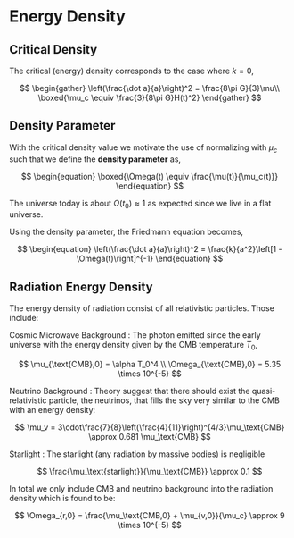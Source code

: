 #  Energy Density

## Critical Density
The critical (energy) density corresponds to the case where $k = 0$,

$$
\begin{gather}
    \left(\frac{\dot a}{a}\right)^2 = \frac{8\pi G}{3}\mu\\
    \boxed{\mu_c \equiv \frac{3}{8\pi G}H(t)^2}
\end{gather}
$$

## Density Parameter
With the critical density value we motivate the use of normalizing with $\mu_c$ such that we define the **density parameter** as,

$$
\begin{equation}
    \boxed{\Omega(t) \equiv \frac{\mu(t)}{\mu_c(t)}}
\end{equation}
$$

The universe today is about $\Omega(t_0) \approx 1$ as expected since we live in a flat universe.

Using the density parameter, the Friedmann equation becomes,

$$
\begin{equation}
      \left(\frac{\dot a}{a}\right)^2 = \frac{k}{a^2}\left[1 - \Omega(t)\right]^{-1}
\end{equation}
$$

## Radiation Energy Density
The energy density of radiation consist of all relativistic particles. Those include:

Cosmic Microwave Background
: The photon emitted since the early universe with the energy density given by the CMB temperature $T_0$,

$$ \mu_{\text{CMB},0} = \alpha T_0^4 \\
\Omega_{\text{CMB},0} = 5.35 \times 10^{-5}
$$

Neutrino Background
: Theory suggest that there should exist the quasi-relativistic particle, the neutrinos, that fills the sky very similar to the CMB with an energy density:

$$ \mu_v = 3\cdot\frac{7}{8}\left(\frac{4}{11}\right)^{4/3}\mu_\text{CMB} \approx 0.681 \mu_\text{CMB} $$

Starlight
: The starlight (any radiation by massive bodies) is negligible

$$ \frac{\mu_\text{starlight}}{\mu_\text{CMB}} \approx 0.1 $$

In total we only include CMB and neutrino background into the radiation density which is found to be:

$$
\Omega_{r,0} = \frac{\mu_\text{CMB,0} + \mu_{v,0}}{\mu_c} \approx 9 \times 10^{-5}
$$
